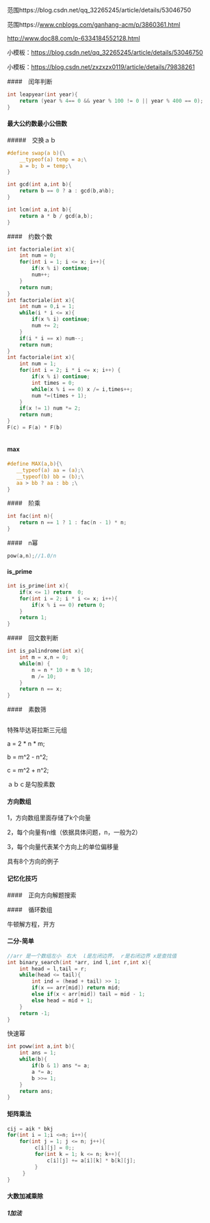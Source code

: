 范围https://blog.csdn.net/qq_32265245/article/details/53046750

范围https://www.cnblogs.com/ganhang-acm/p/3860361.html

http://www.doc88.com/p-6334184552128.html



小模板：https://blog.csdn.net/qq_32265245/article/details/53046750

小模板：https://blog.csdn.net/zxzxzx0119/article/details/79838261



####　闰年判断

````c
int leapyear(int year){
    return (year % 4== 0 && year % 100 != 0 || year % 400 == 0);
}
````

#### 最大公约数最小公倍数

#####　交换ａｂ

````c
#define swap(a b){\
    __typeof(a) temp = a;\
    a = b; b = temp;\
}
````



````c
int gcd(int a,int b){
    return b == 0 ? a : gcd(b,a%b);
}
````

````c
int lcm(int a,int b){
    return a * b / gcd(a,b);
}
````

####　约数个数

`````c
int factoriale(int x){
    int num = 0;
    for(int i = 1; i <= x; i++){
        if(x % i) continue; 
        num++;
    }
    return num;
}
int factoriale(int x){
    int num = 0,i = 1;
    while(i * i <= x){
        if(x % i) continue;
        num += 2;
    }
    if(i * i == x) num--;
    return num;
}
int factoriale(int x){
    int num = 1;
    for(int i = 2; i * i <= x; i++) {
        if(x % i) continue;
        int times = 0;
        while(x % i == 0) x /= i,times++;
        num *=(times + 1);
    }
    if(x != 1) num *= 2;
    return num;
}
F(c) = F(a) * F(b)
    
`````



#### max

````c
#define MAX(a,b){\
   __typeof(a) aa = (a);\
   __typeof(b) bb = (b);\
   aa > bb ? aa : bb ;\
}
````

####　阶乘

````c
int fac(int n){
    return n == 1 ? 1 : fac(n - 1) * n;
}
````

####　n幂

````c
pow(a,n);//1.0/n
````

#### is_prime

````c
int is_prime(int x){
    if(x <= 1) return  0;
    for(int i = 2; i * i <= x; i++){
        if(x % i == 0) return 0;
    }
    return 1;
}
````

####　回文数判断

````c
int is_palindrome(int x){
    int m = x,n = 0;
    while(m) {
        n = n * 10 + m % 10;
        m /= 10;
    }
    return n == x;
}
````







####　素数筛

````c

````



特殊毕达哥拉斯三元组

a = 2 * n * m;

b = m^2 - n^2;

c = m^2 + n^2;

ａｂｃ是勾股素数



#### 方向数组

1，方向数组里面存储了k个向量

2，每个向量有n维（依据具体问题，n，一般为2）

3，每个向量代表某个方向上的单位偏移量

具有8个方向的例子

#### 记忆化技巧

####　正向方向解题搜索

####　循环数组

牛顿解方程，开方 

#### 二分-简单

````c
//arr 是一个数组左小　右大　ｌ是左闭边界，　ｒ是右闭边界 x是查找值
int binary_search(int *arr, ind l,int r,int x){
    int head = l,tail = r;
    while(head <= tail){
        int ind = (head + tail) >> 1;
        if(x == arr[mid]) return mid;
        else if(x < arr[mid]) tail = mid - 1;
        else head = mid + 1;
    }
    return -1;
}
````

快速幂

`````c
int poww(int a,int b){
    int ans = 1;
    while(b){
        if(b & 1) ans *= a;
        a *= a;
        b >>= 1;
    }
    return ans;
}
`````



#### 矩阵乘法

`````c
cij = aik * bkj
for(int i = 1;i <=n; i++){
    for(int j = 1; j <= n; j++){
         c[i][j] = 0;;
         for(int k = 1; k <= n; k++){
             c[i][j] += a[i][k] * b[k][j];
         }
     }
}
`````



#### 大数加减乘除

##### 1加法